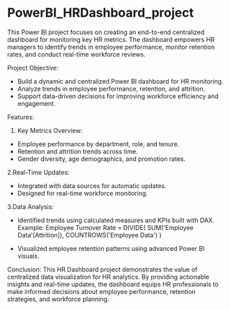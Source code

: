 # PowerBI_HRDashboard_project
This Power BI project focuses on creating an end-to-end centralized dashboard for monitoring key HR metrics. The dashboard empowers HR managers to identify trends in employee performance, monitor retention rates, and conduct real-time workforce reviews.

Project Objective:

- Build a dynamic and centralized Power BI dashboard for HR monitoring.
- Analyze trends in employee performance, retention, and attrition.
- Support data-driven decisions for improving workforce efficiency and engagement.

Features:

1. Key Metrics Overview:

- Employee performance by department, role, and tenure.
- Retention and attrition trends across time.
- Gender diversity, age demographics, and promotion rates.

2.Real-Time Updates:

- Integrated with data sources for automatic updates.
- Designed for real-time workforce monitoring.

3.Data Analysis:

- Identified trends using calculated measures and KPIs built with DAX. Example:
Employee Turnover Rate = 
DIVIDE(
    SUM('Employee Data'[Attrition]),
    COUNTROWS('Employee Data')
  )

 - Visualized employee retention patterns using advanced Power BI visuals.

Conclusion:
This HR Dashboard project demonstrates the value of centralized data visualization for HR analytics. By providing actionable insights and real-time updates, the dashboard equips HR professionals to make informed decisions about employee performance, retention strategies, and workforce planning.

